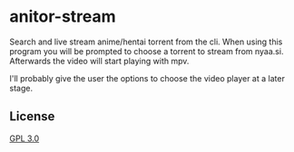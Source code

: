# anitor-stream

Search and live stream anime/hentai torrent from the cli. When using this program you will be prompted to choose a torrent to stream from nyaa.si.
Afterwards the video will start playing with mpv.

I'll probably give the user the options to choose the video player at a later stage.

## License

[GPL 3.0](LICENSE)


